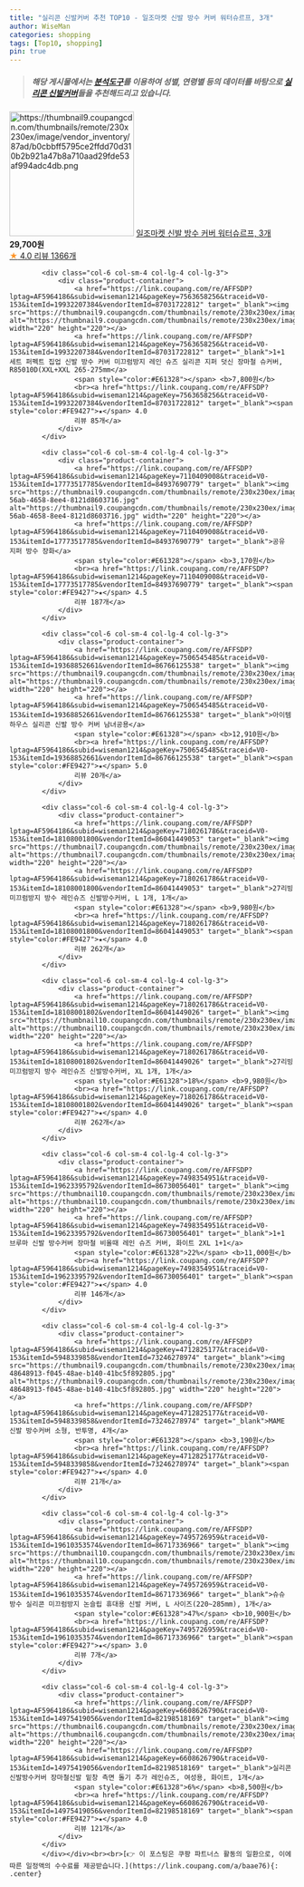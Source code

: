 ```yaml
---
title: "실리콘 신발커버 추천 TOP10 - 일조마켓 신발 방수 커버 워터슈르프, 3개"
author: WiseMan
categories: shopping
tags: [Top10, shopping]
pin: true
---
```


> ##### 해당 게시물에서는 [**분석도구**](https://itemscout.io/)를 이용하여 **성별**, **연령별** 등의 데이터를 바탕으로 [**실리콘 신발커버**](https://link.coupang.com/a/baae76)들을 추천해드리고 있습니다.
<div class="container"><div class="row">
            <div class="col-6 col-sm-4 col-lg-4 col-lg-3">
                <div class="product-container">
                    <a href="https://link.coupang.com/re/AFFSDP?lptag=AF5964186&subid=wiseman1214&pageKey=7028089281&traceid=V0-153&itemId=18774699180&vendorItemId=84031872342" target="_blank"><img src="https://thumbnail9.coupangcdn.com/thumbnails/remote/230x230ex/image/vendor_inventory/87ad/b0cbbff5795ce2ffdd70d310b2b921a47b8a710aad29fde53af994adc4db.png" alt="https://thumbnail9.coupangcdn.com/thumbnails/remote/230x230ex/image/vendor_inventory/87ad/b0cbbff5795ce2ffdd70d310b2b921a47b8a710aad29fde53af994adc4db.png" width="220" height="220"></a>
                    <a href="https://link.coupang.com/re/AFFSDP?lptag=AF5964186&subid=wiseman1214&pageKey=7028089281&traceid=V0-153&itemId=18774699180&vendorItemId=84031872342" target="_blank">일조마켓 신발 방수 커버 워터슈르프, 3개</a>
                    <span style="color:#E61328"></span> <b>29,700원</b>
                    <br><a href="https://link.coupang.com/re/AFFSDP?lptag=AF5964186&subid=wiseman1214&pageKey=7028089281&traceid=V0-153&itemId=18774699180&vendorItemId=84031872342" target="_blank"><span style="color:#FE9427">★</span> 4.0
                    리뷰 1366개</a>
                </div>
            </div>
            
            <div class="col-6 col-sm-4 col-lg-4 col-lg-3">
                <div class="product-container">
                    <a href="https://link.coupang.com/re/AFFSDP?lptag=AF5964186&subid=wiseman1214&pageKey=7563658256&traceid=V0-153&itemId=19932207384&vendorItemId=87031722812" target="_blank"><img src="https://thumbnail9.coupangcdn.com/thumbnails/remote/230x230ex/image/vendor_inventory/e8bc/a960e558861fcb41731538913c3c5b99bda2111673551ee673ff89fb31db.jpg" alt="https://thumbnail9.coupangcdn.com/thumbnails/remote/230x230ex/image/vendor_inventory/e8bc/a960e558861fcb41731538913c3c5b99bda2111673551ee673ff89fb31db.jpg" width="220" height="220"></a>
                    <a href="https://link.coupang.com/re/AFFSDP?lptag=AF5964186&subid=wiseman1214&pageKey=7563658256&traceid=V0-153&itemId=19932207384&vendorItemId=87031722812" target="_blank">1+1 세트 퍼펙트 집업 신발 방수 커버 미끄럼방지 레인 슈즈 실리콘 지퍼 덧신 장마철 슈커버, R85010D(XXL+XXL 265-275mm</a>
                    <span style="color:#E61328"></span> <b>7,800원</b>
                    <br><a href="https://link.coupang.com/re/AFFSDP?lptag=AF5964186&subid=wiseman1214&pageKey=7563658256&traceid=V0-153&itemId=19932207384&vendorItemId=87031722812" target="_blank"><span style="color:#FE9427">★</span> 4.0
                    리뷰 85개</a>
                </div>
            </div>
            
            <div class="col-6 col-sm-4 col-lg-4 col-lg-3">
                <div class="product-container">
                    <a href="https://link.coupang.com/re/AFFSDP?lptag=AF5964186&subid=wiseman1214&pageKey=7110409008&traceid=V0-153&itemId=17773517785&vendorItemId=84937690779" target="_blank"><img src="https://thumbnail9.coupangcdn.com/thumbnails/remote/230x230ex/image/retail/images/2023/02/03/18/4/035a4fff-56ab-4658-8ee4-8121d8603716.jpg" alt="https://thumbnail9.coupangcdn.com/thumbnails/remote/230x230ex/image/retail/images/2023/02/03/18/4/035a4fff-56ab-4658-8ee4-8121d8603716.jpg" width="220" height="220"></a>
                    <a href="https://link.coupang.com/re/AFFSDP?lptag=AF5964186&subid=wiseman1214&pageKey=7110409008&traceid=V0-153&itemId=17773517785&vendorItemId=84937690779" target="_blank">공유 지퍼 방수 장화</a>
                    <span style="color:#E61328"></span> <b>3,170원</b>
                    <br><a href="https://link.coupang.com/re/AFFSDP?lptag=AF5964186&subid=wiseman1214&pageKey=7110409008&traceid=V0-153&itemId=17773517785&vendorItemId=84937690779" target="_blank"><span style="color:#FE9427">★</span> 4.5
                    리뷰 187개</a>
                </div>
            </div>
            
            <div class="col-6 col-sm-4 col-lg-4 col-lg-3">
                <div class="product-container">
                    <a href="https://link.coupang.com/re/AFFSDP?lptag=AF5964186&subid=wiseman1214&pageKey=7506545485&traceid=V0-153&itemId=19368852661&vendorItemId=86766125538" target="_blank"><img src="https://thumbnail9.coupangcdn.com/thumbnails/remote/230x230ex/image/vendor_inventory/1d17/801c797ba96045a9d7ddc630ba5cad5bbee0470c8ff00d969f3f88ef922b.jpg" alt="https://thumbnail9.coupangcdn.com/thumbnails/remote/230x230ex/image/vendor_inventory/1d17/801c797ba96045a9d7ddc630ba5cad5bbee0470c8ff00d969f3f88ef922b.jpg" width="220" height="220"></a>
                    <a href="https://link.coupang.com/re/AFFSDP?lptag=AF5964186&subid=wiseman1214&pageKey=7506545485&traceid=V0-153&itemId=19368852661&vendorItemId=86766125538" target="_blank">아이템하우스 실리콘 신발 방수 커버 남녀공용</a>
                    <span style="color:#E61328"></span> <b>12,910원</b>
                    <br><a href="https://link.coupang.com/re/AFFSDP?lptag=AF5964186&subid=wiseman1214&pageKey=7506545485&traceid=V0-153&itemId=19368852661&vendorItemId=86766125538" target="_blank"><span style="color:#FE9427">★</span> 5.0
                    리뷰 20개</a>
                </div>
            </div>
            
            <div class="col-6 col-sm-4 col-lg-4 col-lg-3">
                <div class="product-container">
                    <a href="https://link.coupang.com/re/AFFSDP?lptag=AF5964186&subid=wiseman1214&pageKey=7180261786&traceid=V0-153&itemId=18108001800&vendorItemId=86041449053" target="_blank"><img src="https://thumbnail7.coupangcdn.com/thumbnails/remote/230x230ex/image/vendor_inventory/42cf/657409ba2eebcc579bb6a0dca0233152aaf3cd69555fca9b49db4cba1901.jpg" alt="https://thumbnail7.coupangcdn.com/thumbnails/remote/230x230ex/image/vendor_inventory/42cf/657409ba2eebcc579bb6a0dca0233152aaf3cd69555fca9b49db4cba1901.jpg" width="220" height="220"></a>
                    <a href="https://link.coupang.com/re/AFFSDP?lptag=AF5964186&subid=wiseman1214&pageKey=7180261786&traceid=V0-153&itemId=18108001800&vendorItemId=86041449053" target="_blank">27리빙 미끄럼방지 방수 레인슈즈 신발방수커버, L 1개, 1개</a>
                    <span style="color:#E61328"></span> <b>9,980원</b>
                    <br><a href="https://link.coupang.com/re/AFFSDP?lptag=AF5964186&subid=wiseman1214&pageKey=7180261786&traceid=V0-153&itemId=18108001800&vendorItemId=86041449053" target="_blank"><span style="color:#FE9427">★</span> 4.0
                    리뷰 262개</a>
                </div>
            </div>
            
            <div class="col-6 col-sm-4 col-lg-4 col-lg-3">
                <div class="product-container">
                    <a href="https://link.coupang.com/re/AFFSDP?lptag=AF5964186&subid=wiseman1214&pageKey=7180261786&traceid=V0-153&itemId=18108001802&vendorItemId=86041449026" target="_blank"><img src="https://thumbnail10.coupangcdn.com/thumbnails/remote/230x230ex/image/vendor_inventory/a19d/5894112ab69c3d5601e7f34cd43f91ee3a0586d63c17eb1bae896076ef18.jpg" alt="https://thumbnail10.coupangcdn.com/thumbnails/remote/230x230ex/image/vendor_inventory/a19d/5894112ab69c3d5601e7f34cd43f91ee3a0586d63c17eb1bae896076ef18.jpg" width="220" height="220"></a>
                    <a href="https://link.coupang.com/re/AFFSDP?lptag=AF5964186&subid=wiseman1214&pageKey=7180261786&traceid=V0-153&itemId=18108001802&vendorItemId=86041449026" target="_blank">27리빙 미끄럼방지 방수 레인슈즈 신발방수커버, XL 1개, 1개</a>
                    <span style="color:#E61328">18%</span> <b>9,980원</b>
                    <br><a href="https://link.coupang.com/re/AFFSDP?lptag=AF5964186&subid=wiseman1214&pageKey=7180261786&traceid=V0-153&itemId=18108001802&vendorItemId=86041449026" target="_blank"><span style="color:#FE9427">★</span> 4.0
                    리뷰 262개</a>
                </div>
            </div>
            
            <div class="col-6 col-sm-4 col-lg-4 col-lg-3">
                <div class="product-container">
                    <a href="https://link.coupang.com/re/AFFSDP?lptag=AF5964186&subid=wiseman1214&pageKey=7498354951&traceid=V0-153&itemId=19623395792&vendorItemId=86730056401" target="_blank"><img src="https://thumbnail10.coupangcdn.com/thumbnails/remote/230x230ex/image/vendor_inventory/a123/03ee791ec0af8576780949f9e7eba3161fe29c37ffbc74f9b6f1af52ce4c.jpg" alt="https://thumbnail10.coupangcdn.com/thumbnails/remote/230x230ex/image/vendor_inventory/a123/03ee791ec0af8576780949f9e7eba3161fe29c37ffbc74f9b6f1af52ce4c.jpg" width="220" height="220"></a>
                    <a href="https://link.coupang.com/re/AFFSDP?lptag=AF5964186&subid=wiseman1214&pageKey=7498354951&traceid=V0-153&itemId=19623395792&vendorItemId=86730056401" target="_blank">1+1 브루마 신발 방수커버 장마철 비올때 레인 슈즈 커버, 화이트 2XL 1+1</a>
                    <span style="color:#E61328">22%</span> <b>11,000원</b>
                    <br><a href="https://link.coupang.com/re/AFFSDP?lptag=AF5964186&subid=wiseman1214&pageKey=7498354951&traceid=V0-153&itemId=19623395792&vendorItemId=86730056401" target="_blank"><span style="color:#FE9427">★</span> 4.0
                    리뷰 146개</a>
                </div>
            </div>
            
            <div class="col-6 col-sm-4 col-lg-4 col-lg-3">
                <div class="product-container">
                    <a href="https://link.coupang.com/re/AFFSDP?lptag=AF5964186&subid=wiseman1214&pageKey=4712825177&traceid=V0-153&itemId=5948339858&vendorItemId=73246278974" target="_blank"><img src="https://thumbnail9.coupangcdn.com/thumbnails/remote/230x230ex/image/retail/images/1720411933977519-48648913-f045-48ae-b140-41bc5f892805.jpg" alt="https://thumbnail9.coupangcdn.com/thumbnails/remote/230x230ex/image/retail/images/1720411933977519-48648913-f045-48ae-b140-41bc5f892805.jpg" width="220" height="220"></a>
                    <a href="https://link.coupang.com/re/AFFSDP?lptag=AF5964186&subid=wiseman1214&pageKey=4712825177&traceid=V0-153&itemId=5948339858&vendorItemId=73246278974" target="_blank">MAME 신발 방수커버 소형, 반투명, 4개</a>
                    <span style="color:#E61328"></span> <b>3,190원</b>
                    <br><a href="https://link.coupang.com/re/AFFSDP?lptag=AF5964186&subid=wiseman1214&pageKey=4712825177&traceid=V0-153&itemId=5948339858&vendorItemId=73246278974" target="_blank"><span style="color:#FE9427">★</span> 4.0
                    리뷰 21개</a>
                </div>
            </div>
            
            <div class="col-6 col-sm-4 col-lg-4 col-lg-3">
                <div class="product-container">
                    <a href="https://link.coupang.com/re/AFFSDP?lptag=AF5964186&subid=wiseman1214&pageKey=7495726959&traceid=V0-153&itemId=19610353574&vendorItemId=86717336966" target="_blank"><img src="https://thumbnail10.coupangcdn.com/thumbnails/remote/230x230ex/image/vendor_inventory/7db5/1771d6a4903434b3fd1a5242fe0894fa79440c97b92b1a7e998070c33ea2.png" alt="https://thumbnail10.coupangcdn.com/thumbnails/remote/230x230ex/image/vendor_inventory/7db5/1771d6a4903434b3fd1a5242fe0894fa79440c97b92b1a7e998070c33ea2.png" width="220" height="220"></a>
                    <a href="https://link.coupang.com/re/AFFSDP?lptag=AF5964186&subid=wiseman1214&pageKey=7495726959&traceid=V0-153&itemId=19610353574&vendorItemId=86717336966" target="_blank">슈슈 방수 실리콘 미끄럼방지 논슬립 휴대용 신발 커버, L 사이즈(220~285mm), 1개</a>
                    <span style="color:#E61328">47%</span> <b>10,900원</b>
                    <br><a href="https://link.coupang.com/re/AFFSDP?lptag=AF5964186&subid=wiseman1214&pageKey=7495726959&traceid=V0-153&itemId=19610353574&vendorItemId=86717336966" target="_blank"><span style="color:#FE9427">★</span> 3.0
                    리뷰 7개</a>
                </div>
            </div>
            
            <div class="col-6 col-sm-4 col-lg-4 col-lg-3">
                <div class="product-container">
                    <a href="https://link.coupang.com/re/AFFSDP?lptag=AF5964186&subid=wiseman1214&pageKey=6608626790&traceid=V0-153&itemId=14975419056&vendorItemId=82198518169" target="_blank"><img src="https://thumbnail6.coupangcdn.com/thumbnails/remote/230x230ex/image/vendor_inventory/c689/08286a89ede5f0b7199b0ad9a69e3ebb9ded7eed075bd9efb95f2295ab73.jpg" alt="https://thumbnail6.coupangcdn.com/thumbnails/remote/230x230ex/image/vendor_inventory/c689/08286a89ede5f0b7199b0ad9a69e3ebb9ded7eed075bd9efb95f2295ab73.jpg" width="220" height="220"></a>
                    <a href="https://link.coupang.com/re/AFFSDP?lptag=AF5964186&subid=wiseman1214&pageKey=6608626790&traceid=V0-153&itemId=14975419056&vendorItemId=82198518169" target="_blank">실리콘 신발방수커버 장마철신발 밑창 측면 돌기 추가 레인슈즈, 여성용, 화이트, 1개</a>
                    <span style="color:#E61328">6%</span> <b>8,500원</b>
                    <br><a href="https://link.coupang.com/re/AFFSDP?lptag=AF5964186&subid=wiseman1214&pageKey=6608626790&traceid=V0-153&itemId=14975419056&vendorItemId=82198518169" target="_blank"><span style="color:#FE9427">★</span> 4.0
                    리뷰 121개</a>
                </div>
            </div>
            </div></div><br><br>[👉 이 포스팅은 쿠팡 파트너스 활동의 일환으로, 이에 따른 일정액의 수수료를 제공받습니다.](https://link.coupang.com/a/baae76){: .center}